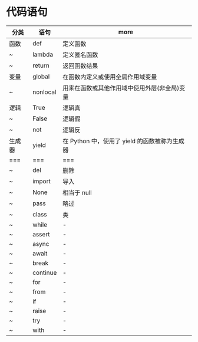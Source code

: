# 代码语句

| 分类   | 语句     | more                                          |
| ------ | -------- | --------------------------------------------- |
| 函数   | def      | 定义函数                                      |
| ~      | lambda   | 定义匿名函数                                  |
| ~      | return   | 返回函数结果                                  |
| 变量   | global   | 在函数内定义或使用全局作用域变量              |
| ~      | nonlocal | 用来在函数或其他作用域中使用外层(非全局)变量  |
| 逻辑   | True     | 逻辑真                                        |
| ~      | False    | 逻辑假                                        |
| ~      | not      | 逻辑反                                        |
| 生成器 | yield    | 在 Python 中，使用了 yield 的函数被称为生成器 |
| ===    | ===      | ===                                           |
| ~      | del      | 删除                                          |
| ~      | import   | 导入                                          |
| ~      | None     | 相当于 null                                   |
| ~      | pass     | 略过                                          |
| ~      | class    | 类                                            |
| ~      | while    | -                                             |
| ~      | assert   | -                                             |
| ~      | async    | -                                             |
| ~      | await    | -                                             |
| ~      | break    | -                                             |
| ~      | continue | -                                             |
| ~      | for      | -                                             |
| ~      | from     | -                                             |
| ~      | if       | -                                             |
| ~      | raise    | -                                             |
| ~      | try      | -                                             |
| ~      | with     | -                                             |
